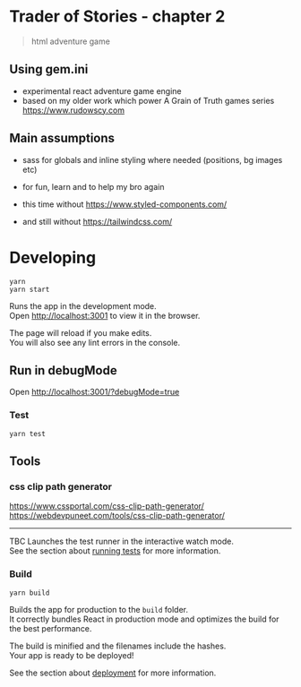 # Trader of Stories - chapter 2

> html adventure game

## Using gem.ini
- experimental react adventure game engine
- based on my older work which power A Grain of Truth games series https://www.rudowscy.com

## Main assumptions
- sass for globals and inline styling where needed (positions, bg images etc)
- for fun, learn and to help my bro again<br />

- this time without https://www.styled-components.com/
- and still without https://tailwindcss.com/

# Developing

```
yarn
yarn start
```

Runs the app in the development mode.<br />
Open [http://localhost:3001](http://localhost:3001) to view it in the browser.

The page will reload if you make edits.<br />
You will also see any lint errors in the console.

## Run in debugMode

Open [http://localhost:3001/?debugMode=true](http://localhost:3001/?debugMode=true)

### Test

`yarn test`

## Tools

### css clip path generator

https://www.cssportal.com/css-clip-path-generator/
https://webdevpuneet.com/tools/css-clip-path-generator/

- - -

TBC
Launches the test runner in the interactive watch mode.<br />
See the section about [running tests](https://facebook.github.io/create-react-app/docs/running-tests) for more information.

### Build

`yarn build`

Builds the app for production to the `build` folder.<br />
It correctly bundles React in production mode and optimizes the build for the best performance.

The build is minified and the filenames include the hashes.<br />
Your app is ready to be deployed!

See the section about [deployment](https://facebook.github.io/create-react-app/docs/deployment) for more information.
